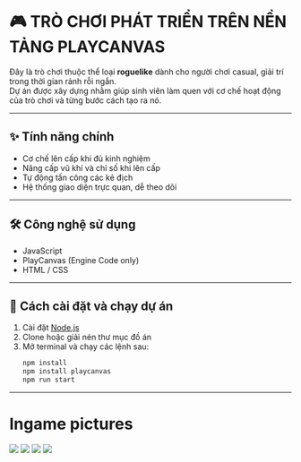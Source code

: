 # 🎮 TRÒ CHƠI PHÁT TRIỂN TRÊN NỀN TẢNG PLAYCANVAS

Đây là trò chơi thuộc thể loại **roguelike** dành cho người chơi casual, giải trí trong thời gian rảnh rỗi ngắn.  
Dự án được xây dựng nhằm giúp sinh viên làm quen với cơ chế hoạt động của trò chơi và từng bước cách tạo ra nó.

---

## ✨ Tính năng chính

- Cơ chế lên cấp khi đủ kinh nghiệm  
- Nâng cấp vũ khí và chỉ số khi lên cấp  
- Tự động tấn công các kẻ địch  
- Hệ thống giao diện trực quan, dễ theo dõi  

---

## 🛠️ Công nghệ sử dụng

- JavaScript  
- PlayCanvas (Engine Code only)  
- HTML / CSS  

---

## 🚀 Cách cài đặt và chạy dự án

1. Cài đặt [Node.js](https://nodejs.org)
2. Clone hoặc giải nén thư mục đồ án
3. Mở terminal và chạy các lệnh sau:
   ```bash
   npm install
   npm install playcanvas
   npm run start

---

# Ingame pictures
![](https://i.imgur.com/mCODaeb.png)
![](https://i.imgur.com/DgxqY2m.png)
![](https://i.imgur.com/6k1zleo.png)
![](https://i.imgur.com/jEhzO0T.png)

